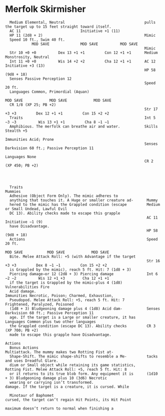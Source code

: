# Merfolk Skirmisher

      Medium Elemental, Neutral                                    pulls the target up to 15 feet straight toward itself.
      AC 11                           Initiative +1 (11)
      HP 11 (2d8 + 2)                                              Mimic
      Speed 10 ft., Swim 40 ft.
                MOD SAVE              MOD SAVE          MOD SAVE
                                                                   Mimic
      Str 10 +0 +0          Dex 13 +1 +1         Con 12 +1 +1      Medium Monstrosity, Neutral
      Int 11 +0 +0          Wis 14 +2 +2         Cha 12 +1 +1      AC 12                            Initiative +3 (13)
                                                                   HP 58 (9d8 + 18)
      Senses Passive Perception 12
                                                                   Speed 20 ft.
      Languages Common, Primordial (Aquan)
                                                                             MOD SAVE            MOD SAVE            MOD SAVE
      CR 1/8 (XP 25; PB +2)
                                                                   Str 17 +3 +3         Dex 12 +1 +1         Con 15 +2 +2
      Traits                                                       Int 5 −3 −3          Wis 13 +1 +1         Cha 8 −1 −1
      Amphibious. The merfolk can breathe air and water.           Skills Stealth +5
                                                                   Immunities Acid; Prone
                                                                   Senses Darkvision 60 ft.; Passive Perception 11
                                                                   Languages None
                                                                   CR 2 (XP 450; PB +2)




      Traits                                                        Mummies
      Adhesive (Object Form Only). The mimic adheres to
      anything that touches it. A Huge or smaller creature ad-      Mummy
      hered to the mimic has the Grappled condition (escape         Medium or Small Undead, Lawful Evil
      DC 13). Ability checks made to escape this grapple
                                                                    AC 11                           Initiative −1 (9)
      have Disadvantage.
                                                                    HP 58 (9d8 + 18)
      Actions                                                       Speed 20 ft.
                                                                              MOD SAVE           MOD SAVE            MOD SAVE
      Bite. Melee Attack Roll: +5 (with Advantage if the target
                                                                    Str 16 +3 +3         Dex 8 −1 −1         Con 15 +2 +2
      is Grappled by the mimic), reach 5 ft. Hit: 7 (1d8 + 3)
      Piercing damage—or 12 (2d8 + 3) Piercing damage               Int 6 −2 −2          Wis 12 +1 +3        Cha 12 +1 +1
      if the target is Grappled by the mimic—plus 4 (1d8)           Vulnerabilities Fire
      Acid damage.                                                  Immunities Necrotic, Poison; Charmed, Exhaustion,
      Pseudopod. Melee Attack Roll: +5, reach 5 ft. Hit: 7            Frightened, Paralyzed, Poisoned
      (1d8 + 3) Bludgeoning damage plus 4 (1d8) Acid dam-           Senses Darkvision 60 ft.; Passive Perception 11
      age. If the target is a Large or smaller creature, it has     Languages Common plus two other languages
      the Grappled condition (escape DC 13). Ability checks         CR 3 (XP 700; PB +2)
      made to escape this grapple have Disadvantage.
                                                                    Actions
      Bonus Actions                                                 Multiattack. The mummy makes two Rotting Fist at-
      Shape-Shift. The mimic shape-shifts to resemble a Me-         tacks and uses Dreadful Glare.
      dium or Small object while retaining its game statistics,     Rotting Fist. Melee Attack Roll: +5, reach 5 ft. Hit: 8
      or it returns to its true blob form. Any equipment it is      (1d10 + 3) Bludgeoning damage plus 10 (3d6) Necrotic
      wearing or carrying isn’t transformed.                        damage. If the target is a creature, it is cursed. While

      Minotaur of Baphomet                                          cursed, the target can’t regain Hit Points, its Hit Point
                                                                    maximum doesn’t return to normal when finishing a
